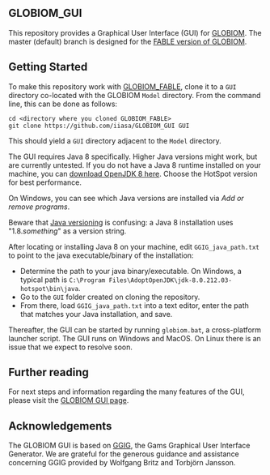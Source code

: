 ## GLOBIOM_GUI

This repository provides a Graphical User Interface (GUI) for [GLOBIOM](http://www.globiom.org/). The master (default) branch is designed for the [FABLE version of GLOBIOM](https://iiasa.github.io/GLOBIOM_FABLE/).

## Getting Started

To make this repository work with [GLOBIOM_FABLE](https://github.com/iiasa/GLOBIOM_FABLE), clone it to a ``GUI`` directory co-located with the GLOBIOM ``Model`` directory. From the command line, this can be done as follows:
```
cd <directory where you cloned GLOBIOM_FABLE>
git clone https://github.com/iiasa/GLOBIOM_GUI GUI
```
This should yield a ``GUI`` directory adjacent to the ``Model`` directory.

The GUI requires Java 8 specifically. Higher Java versions might work, but are currently untested. If you do not have a Java 8 runtime installed on your machine, you can [download OpenJDK 8 here](https://adoptopenjdk.net/). Choose the HotSpot version for best performance.

On Windows, you can see which Java versions are installed via *Add or remove programs*.

Beware that [Java versioning](https://www.oracle.com/technetwork/java/javase/jdk8-naming-2157130.html) is confusing: a Java 8 installation uses "1.8.*something*" as a version string.

After locating or installing Java 8 on your machine, edit ``GGIG_java_path.txt`` to point to the java executable/binary of the installation:

* Determine the path to your java binary/executable. On Windows, a typical path is ``C:\Program Files\AdoptOpenJDK\jdk-8.0.212.03-hotspot\bin\java``.
* Go to the ``GUI`` folder created on cloning the repository.
* From there, load ``GGIG_java_path.txt`` into a text editor, enter the path that matches your Java installation, and save.

Thereafter, the  GUI can be started by running ``globiom.bat``, a cross-platform launcher script. The GUI runs on Windows and MacOS. On Linux there is an issue that we expect to resolve soon.

## Further reading

For next steps and information regarding the many features of the GUI, please visit the [GLOBIOM GUI page](https://iiasa.github.io/GLOBIOM_FABLE/GUI.html).

## Acknowledgements

The GLOBIOM GUI is based on [GGIG](http://www.ilr.uni-bonn.de/em/rsrch/ggig/ggig_e.htm), the Gams Graphical User Interface Generator. We are grateful for the generous guidance and assistance concerning GGIG provided by Wolfgang Britz and Torbjörn Jansson.